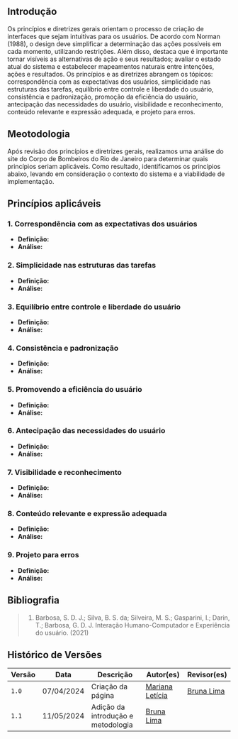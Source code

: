 ## Introdução
Os princípios e diretrizes gerais orientam o processo de criação de interfaces que sejam intuitivas para os usuários. De acordo com Norman (1988), o design deve simplificar a determinação das ações possíveis em cada momento, utilizando restrições. Além disso, destaca que é importante tornar visíveis as alternativas de ação e seus resultados; avaliar o estado atual do sistema e estabelecer mapeamentos naturais entre intenções, ações e resultados. Os princípios e as diretrizes abrangem os tópicos: correspondência com as expectativas dos usuários, simplicidade nas estruturas das tarefas, equilíbrio entre controle e liberdade do usuário, consistência e padronização, promoção da eficiência do usuário, antecipação das necessidades do usuário, visibilidade e reconhecimento, conteúdo relevante e expressão adequada, e projeto para erros.

## Meotodologia
Após revisão dos princípios e diretrizes gerais, realizamos uma análise do site do Corpo de Bombeiros do Rio de Janeiro para determinar quais princípios seriam aplicáveis. Como resultado, identificamos os princípios abaixo, levando em consideração o contexto do sistema e a viabilidade de implementação.

## Princípios aplicáveis

### 1. Correspondência com as expectativas dos usuários
- **Definição:**
- **Análise:**
  
### 2. Simplicidade nas estruturas das tarefas
- **Definição:**
- **Análise:**
  
### 3. Equilíbrio entre controle e liberdade do usuário
- **Definição:**
- **Análise:**
  
### 4. Consistência e padronização
- **Definição:**
- **Análise:**
  
### 5. Promovendo a eficiência do usuário
- **Definição:**
- **Análise:**
  
### 6. Antecipação das necessidades do usuário
- **Definição:**
- **Análise:**
  
### 7. Visibilidade e reconhecimento
- **Definição:**
- **Análise:**
  
### 8. Conteúdo relevante e expressão adequada
- **Definição:**
- **Análise:**
  
### 9. Projeto para erros
- **Definição:**
- **Análise:**

## Bibliografia
> 1. Barbosa, S. D. J.; Silva, B. S. da; Silveira, M. S.; Gasparini, I.; Darin, T.; Barbosa, G. D. J. Interação Humano-Computador e Experiência do usuário. (2021)

## Histórico de Versões

| Versão |    Data    | Descrição                                 | Autor(es)                                       | Revisor(es)                                    |
| ------ | :--------: | ----------------------------------------- | ----------------------------------------------- | ---------------------------------------------- |
| `1.0`   | 07/04/2024 | Criação da página                         | [Mariana Letícia](https://github.com/Marianannn) |   [Bruna Lima](https://github.com/libruna)  |
| `1.1`   | 11/05/2024 | Adição da introdução e metodologia        | [Bruna Lima](https://github.com/libruna)         |      |
